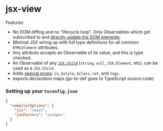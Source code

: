 # jsx-view

Features

- No DOM diffing and no "lifecycle loop". Only Observables which get subscribed to and [directly update the DOM elements](src/examples/observable-elements.spec.tsx).
- Minimal JSX wiring up with full type definitions for all common `HTMLElement` attributes.
- Any attribute accepts an Observable of its value, and this is type checked.
- An Observable of any [`JSX.Child`](src/lib/jsxSpec.ts) (`string`, `null`, `JSX.Element`, etc), can be used as a `JSX.Child`.
- Adds [special props](src/lib/declare/declare-special-props.ts): `is`, `$style`, `$class`, `ref`, and `tags`.
- exports declaration maps (go-to-def goes to TypeScript source code)

### Setting up your `tsconfig.json`

```json
{
  "compilerOptions": {
    "jsx": "react",
    "jsxFactory": "jsxSpec"
  }
}
```
